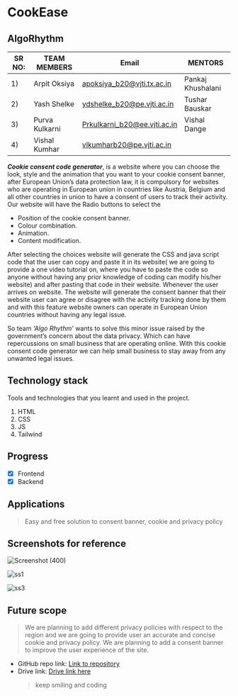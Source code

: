 # CookEase

## AlgoRhythm

| SR NO: | TEAM MEMBERS   | Email                        | MENTORS           |
| ------ | -------------- | ---------------------------- | ----------------- |
| 1)     | Arpit Oksiya   | apoksiya_b20@vjti.tx.ac.in   | Pankaj Khushalani |
| 2)     | Yash Shelke    | ydshelke_b20@pe.vjti.ac.in   | Tushar Bauskar    |
| 3)     | Purva Kulkarni | Prkulkarni_b20@ee.vjti.ac.in | Vishal Dange      |
| 4)     | Vishal Kumhar  | vlkumharb20@pe.vjti.ac.in    |

_**Cookie consent code generator**_, is a website where you can choose the look, style and the animation that you want to your cookie consent banner, after European Union’s data protection law, it is compulsory for websites who are operating in European union in countries like Austria, Belgium and all other countries in union to have a consent of users to track their activity. Our website will have the Radio buttons to select the

- Position of the cookie consent banner.
- Colour combination.
- Animation.
- Content modification.

After selecting the choices website will generate the
CSS and java script code that the user can copy and paste it in its website( we are going to provide a one video tutorial on, where you have to paste the code so anyone without having any prior knowledge of coding can modify his/her website) and after pasting that code in their website. Whenever the user arrives on website. The website will generate the consent banner that their website user can agree or disagree with the activity tracking done by them and with this feature website owners can operate in European Union countries without having any legal issue.

So team _‘Algo Rhythm’_ wants to solve this minor issue raised by the government’s concern about the data privacy. Which can have repercussions on small business that are operating online. With this cookie consent code generator we can help small business to stay away from any unwanted legal issues.

## Technology stack

Tools and technologies that you learnt and used in the project.

1. HTML
2. CSS
3. JS
4. Tailwind

## Progress

- [x] Frontend
- [x] Backend

## Applications

> Easy and free solution to consent banner, cookie and privacy policy

## Screenshots for reference

![Screenshot (400)](https://user-images.githubusercontent.com/90513877/150406953-da19ea85-a4ad-4e47-956b-2f6800b537a2.png)

![ss1](https://user-images.githubusercontent.com/90513877/150407603-53ec71a5-e6de-498d-afed-1897ace2baf5.png)

![ss3](https://user-images.githubusercontent.com/90513877/150407911-c13c18ed-a7bd-472d-a8c1-32c2c80f1a84.png)

## Future scope

> We are planning to add different privacy policies with respect to the region and we are going to provide user an accurate and concise cookie and privacy policy.
> We are planning to add a consent banner to improve the user experience of the site.

- GitHub repo link: [Link to repository](https://github.com/selfserver/CookEase)
- Drive link: [Drive link here](https://drive.google.com/drive/folders/1SRbIRZLnxR7JOcB10NyXK-GesU4FLGug)
  > keep smiling and coding
